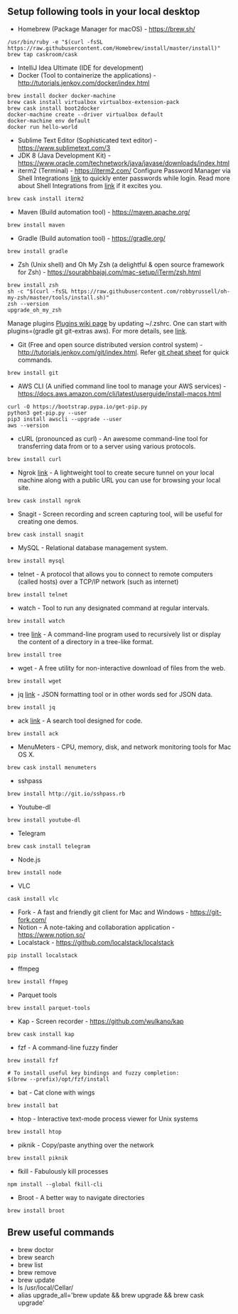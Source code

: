 ## Setup following tools in your local desktop
* Homebrew (Package Manager for macOS) - https://brew.sh/
```
/usr/bin/ruby -e "$(curl -fsSL https://raw.githubusercontent.com/Homebrew/install/master/install)"
brew tap caskroom/cask
```
* IntelliJ Idea Ultimate (IDE for development)
* Docker (Tool to containerize the applications) - http://tutorials.jenkov.com/docker/index.html
```
brew install docker docker-machine
brew cask install virtualbox virtualbox-extension-pack
brew cask install boot2docker
docker-machine create --driver virtualbox default
docker-machine env default
docker run hello-world
```
* Sublime Text Editor (Sophisticated text editor) - https://www.sublimetext.com/3
* JDK 8 (Java Development Kit) - https://www.oracle.com/technetwork/java/javase/downloads/index.html
* iterm2 (Terminal) - https://iterm2.com/ Configure Password Manager via Shell Integrations [link](https://medium.com/@ratchada.jududom/how-to-ssh-iterm2-with-password-manager-576b0452b493) to quickly enter passwords while login. Read more about Shell Integrations from [link](https://www.iterm2.com/documentation-shell-integration.html) if it excites you.
```
brew cask install iterm2
```
* Maven (Build automation tool) - https://maven.apache.org/
```
brew install maven
```
* Gradle (Build automation tool) - https://gradle.org/
```
brew install gradle
```
* Zsh (Unix shell) and Oh My Zsh (a delightful & open source framework for Zsh) - https://sourabhbajaj.com/mac-setup/iTerm/zsh.html
```
brew install zsh
sh -c "$(curl -fsSL https://raw.githubusercontent.com/robbyrussell/oh-my-zsh/master/tools/install.sh)"
zsh --version
upgrade_oh_my_zsh
```
Manage plugins [Plugins wiki page](https://github.com/robbyrussell/oh-my-zsh/wiki/Plugins) by updating ~/.zshrc. One can start with plugins=(gradle git git-extras aws). For more details, see [link](https://medium.com/ayuth/iterm2-zsh-oh-my-zsh-the-most-power-full-of-terminal-on-macos-bdb2823fb04c).
* Git (Free and open source distributed version control system) - http://tutorials.jenkov.com/git/index.html. Refer [git cheat sheet](https://github.github.com/training-kit/downloads/github-git-cheat-sheet/) for quick commands.
```
brew install git
```
* AWS CLI (A unified command line tool to manage your AWS services) - https://docs.aws.amazon.com/cli/latest/userguide/install-macos.html
```
curl -O https://bootstrap.pypa.io/get-pip.py
python3 get-pip.py --user
pip3 install awscli --upgrade --user
aws --version
```
* cURL (pronounced as curl) - An awesome command-line tool for transferring data from or to a server using various protocols.
```
brew install curl
```
* Ngrok [link](https://ngrok.com/) - A lightweight tool to create secure tunnel on your local machine along with a public URL you can use for browsing your local site.
```
brew cask install ngrok
```
* Snagit - Screen recording and screen capturing tool, will be useful for creating one demos.
```
brew cask install snagit
```
* MySQL - Relational database management system.
```
brew install mysql
```
* telnet - A protocol that allows you to connect to remote computers (called hosts) over a TCP/IP network (such as internet)
```
brew install telnet
```
* watch - Tool to run any designated command at regular intervals.
```
brew install watch
```
* tree [link](https://sourabhbajaj.com/mac-setup/iTerm/tree.html) - A command-line program used to recursively list or display the content of a directory in a tree-like format.
```
brew install tree
```
* wget - A free utility for non-interactive download of files from the web.
```
brew install wget
```
* jq [link](https://stedolan.github.io/jq/tutorial/) - JSON formatting tool or in other words sed for JSON data.
```
brew install jq
```
* ack [link](https://sourabhbajaj.com/mac-setup/iTerm/ack.html) - A search tool designed for code.
```
brew install ack
```
* MenuMeters - CPU, memory, disk, and network monitoring tools for Mac OS X.
```
brew cask install menumeters
```
* sshpass
```
brew install http://git.io/sshpass.rb
```
* Youtube-dl
```
brew install youtube-dl
```
* Telegram
```
brew cask install telegram
```
* Node.js
```
brew install node
```
* VLC
```
cask install vlc
```
* Fork - A fast and friendly git client for Mac and Windows - https://git-fork.com/
* Notion - A note-taking and collaboration application - https://www.notion.so/
* Localstack - https://github.com/localstack/localstack
```
pip install localstack
```
* ffmpeg
```
brew install ffmpeg
```
* Parquet tools
```
brew install parquet-tools
```
* Kap - Screen recorder - https://github.com/wulkano/kap
```
brew cask install kap
```
* fzf - A command-line fuzzy finder
```
brew install fzf

# To install useful key bindings and fuzzy completion:
$(brew --prefix)/opt/fzf/install
```
* bat - Cat clone with wings
```
brew install bat
```
* htop - Interactive text-mode process viewer for Unix systems
```
brew install htop
```
* piknik - Copy/paste anything over the network
```
brew install piknik
```
* fkill - Fabulously kill processes
```
npm install --global fkill-cli
```
* Broot - A better way to navigate directories
```
brew install broot
```

## Brew useful commands
* brew doctor
* brew search
* brew list
* brew remove <application-name>
* brew update
* ls /usr/local/Cellar/
* alias upgrade_all='brew update && brew upgrade && brew cask upgrade'
